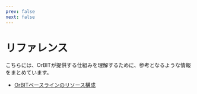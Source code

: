 ```yaml
---
prev: false
next: false
---
```


# リファレンス
こちらには、OrBITが提供する仕組みを理解するために、参考となるような情報をまとめています。

- [OrBITベースラインのリソース構成](/guide/aws/reference/baseline.html)

<Footer />
